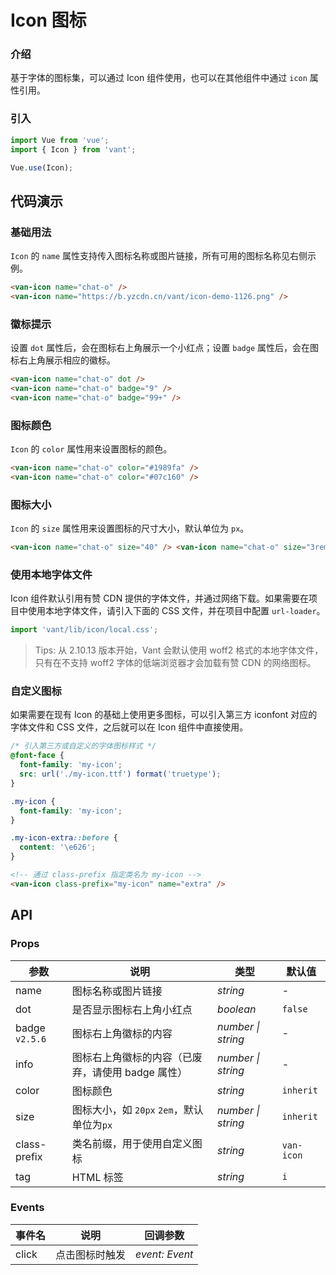 # Icon 图标

### 介绍

基于字体的图标集，可以通过 Icon 组件使用，也可以在其他组件中通过 `icon` 属性引用。

### 引入

```js
import Vue from 'vue';
import { Icon } from 'vant';

Vue.use(Icon);
```

## 代码演示

### 基础用法

`Icon` 的 `name` 属性支持传入图标名称或图片链接，所有可用的图标名称见右侧示例。

```html
<van-icon name="chat-o" />
<van-icon name="https://b.yzcdn.cn/vant/icon-demo-1126.png" />
```

### 徽标提示

设置 `dot` 属性后，会在图标右上角展示一个小红点；设置 `badge` 属性后，会在图标右上角展示相应的徽标。

```html
<van-icon name="chat-o" dot />
<van-icon name="chat-o" badge="9" />
<van-icon name="chat-o" badge="99+" />
```

### 图标颜色

`Icon` 的 `color` 属性用来设置图标的颜色。

```html
<van-icon name="chat-o" color="#1989fa" />
<van-icon name="chat-o" color="#07c160" />
```

### 图标大小

`Icon` 的 `size` 属性用来设置图标的尺寸大小，默认单位为 `px`。

```html
<van-icon name="chat-o" size="40" /> <van-icon name="chat-o" size="3rem" />
```

### 使用本地字体文件

Icon 组件默认引用有赞 CDN 提供的字体文件，并通过网络下载。如果需要在项目中使用本地字体文件，请引入下面的 CSS 文件，并在项目中配置 `url-loader`。

```js
import 'vant/lib/icon/local.css';
```

> Tips: 从 2.10.13 版本开始，Vant 会默认使用 woff2 格式的本地字体文件，只有在不支持 woff2 字体的低端浏览器才会加载有赞 CDN 的网络图标。

### 自定义图标

如果需要在现有 Icon 的基础上使用更多图标，可以引入第三方 iconfont 对应的字体文件和 CSS 文件，之后就可以在 Icon 组件中直接使用。

```css
/* 引入第三方或自定义的字体图标样式 */
@font-face {
  font-family: 'my-icon';
  src: url('./my-icon.ttf') format('truetype');
}

.my-icon {
  font-family: 'my-icon';
}

.my-icon-extra::before {
  content: '\e626';
}
```

```html
<!-- 通过 class-prefix 指定类名为 my-icon -->
<van-icon class-prefix="my-icon" name="extra" />
```

## API

### Props

| 参数 | 说明 | 类型 | 默认值 |
| --- | --- | --- | --- |
| name | 图标名称或图片链接 | _string_ | - |
| dot | 是否显示图标右上角小红点 | _boolean_ | `false` |
| badge `v2.5.6` | 图标右上角徽标的内容 | _number \| string_ | - |
| info | 图标右上角徽标的内容（已废弃，请使用 badge 属性） | _number \| string_ | - |
| color | 图标颜色 | _string_ | `inherit` |
| size | 图标大小，如 `20px` `2em`，默认单位为`px` | _number \| string_ | `inherit` |
| class-prefix | 类名前缀，用于使用自定义图标 | _string_ | `van-icon` |
| tag | HTML 标签 | _string_ | `i` |

### Events

| 事件名 | 说明           | 回调参数       |
| ------ | -------------- | -------------- |
| click  | 点击图标时触发 | _event: Event_ |
